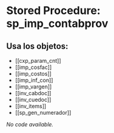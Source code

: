 # Stored Procedure: sp_imp_contabprov

## Usa los objetos:
- [[cxp_param_cnt]]
- [[imp_cosfac]]
- [[imp_costos]]
- [[imp_inf_con]]
- [[imp_vargen]]
- [[inv_cabdoc]]
- [[inv_cuedoc]]
- [[inv_items]]
- [[sp_gen_numerador]]

*No code available.*
